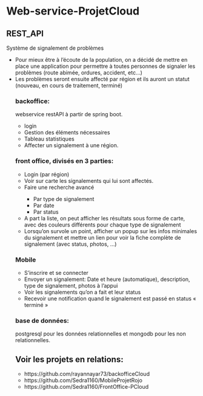 # Web-service-ProjetCloud
## REST_API

Système de signalement de problèmes
<ul>
  <li>Pour mieux être à l’écoute de la population, on a décidé de mettre en place une
    application pour permettre à toutes personnes de
    signaler les problèmes (route abimée, ordures,
    accident, etc…)
  </li>
  <li>Les problèmes seront ensuite affecté par région et
    ils auront un statut (nouveau, en cours de
    traitement, terminé)
  </li>

### backoffice: 
 webservice restAPI à partir de spring boot.
  <ul>
    <li>login</li>
    <li>Gestion des éléments nécessaires</li>
    <li>Tableau statistiques </li>
    <li>Affecter un signalement à une région. </li>
  </ul>
  
### front office, divisés en 3 parties:
  <ul>
    <li>Login (par région)</li>
    <li>Voir sur carte les signalements qui lui sont affectés.</li>
    <li>Faire une recherche avancé</li>
    <ul>
      <li>Par type de signalement</li>
      <li>Par date</li>
      <li>Par status</li>
    </ul>
    <li>A part la liste, on peut afficher les résultats sous forme de
      carte, avec des couleurs différents pour chaque type de
      signalement
    </li>
    <li>Lorsqu’on survole un point, afficher un popup sur les infos
      minimales du signalement et mettre un lien pour voir la
      fiche complète de signalement (avec status, photos, …)
    </li>
  </ul>

### Mobile
  
<ul>
  <li>S’inscrire et se connecter</li>
  <li>
    Envoyer un signalement: Date et heure (automatique), description, type de
    signalement, photos à l’appui</li>
  <li>Voir les signalements qu’on a fait et leur status</li>
  <li>
      Recevoir une notification quand le signalement est
      passé en status « terminé »
  </li>
</ul>
  
### base de données: 
postgresql pour les données relationnelles et mongodb pour les non relationnelles.

## Voir les projets en relations:
<ul>
<li>https://github.com/rayannayar73/backofficeCloud</li>
<li>https://github.com/Sedra1160/MobileProjetRojo</li>
<li>https://github.com/Sedra1160/FrontOffice-PCloud</li>
</ul>
